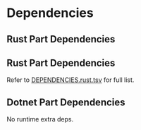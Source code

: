 # Dependencies

## Rust Part Dependencies

## Rust Part Dependencies

Refer to [DEPENDENCIES.rust.tsv](./DEPENDENCIES.rust.tsv) for full list.

## Dotnet Part Dependencies

No runtime extra deps.
